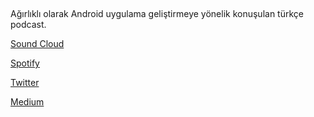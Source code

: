 
## <a name="dortpodcast"></a> 

Ağırlıklı olarak Android uygulama geliştirmeye yönelik konuşulan türkçe podcast. 


[Sound Cloud](https://soundcloud.com/dortpodcast)

[Spotify](https://open.spotify.com/show/1icmVFh9n6IbTFcuqoW1qn?si=UxUwn5cbRTqZM2IaEE9b1g)

[Twitter](https://twitter.com/PodcastDort)

[Medium](https://medium.com/d%C3%B6rt-podcast)






